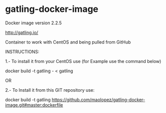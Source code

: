 # gatling-docker-image

Docker image version 2.2.5 

http://gatling.io/

Container to work with CentOS and being pulled from GitHub

INSTRUCTIONS:

1.- To install it from your CentOS use (for Example use the command below)

docker build -t gatling - < gatling

OR

2.- To Install it from this GIT repository use:

docker build -t gatling https://github.com/maolopez/gatling-docker-image.git#master:dockerfile

